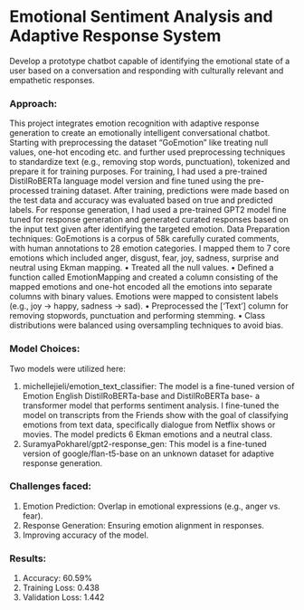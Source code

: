 # Emotional Sentiment Analysis and Adaptive Response System
 Develop a prototype chatbot capable of identifying the emotional state of a user based on a conversation and responding with culturally relevant and empathetic responses.

### Approach:
 
This project integrates emotion recognition with adaptive response generation to create an emotionally intelligent conversational chatbot. Starting with preprocessing the dataset “GoEmotion” like treating null values, one-hot encoding etc. and further used preprocessing techniques to standardize text (e.g., removing stop words, punctuation), tokenized and prepare it for training purposes. For training, I had used a pre-trained DistilRoBERTa language model version and fine tuned using the pre-processed training dataset. After training, predictions were made based on the test data and accuracy was evaluated based on true and predicted labels. For response generation, I had used a pre-trained GPT2 model fine tuned for response generation and generated curated responses based on the input text given after identifying the targeted emotion. 
Data Preparation techniques:
GoEmotions is a corpus of 58k carefully curated comments, with human annotations to 28 emotion categories. I mapped them to 7 core emotions which included anger, disgust, fear, joy, sadness, surprise and neutral using Ekman mapping.
•	Treated all the null values.
•	Defined a function called EmotionMapping and created a column consisting of the mapped emotions and one-hot encoded all the emotions into separate columns with binary values. Emotions were mapped to consistent labels (e.g., joy → happy, sadness → sad).
•	Preprocessed the [‘Text’] column for removing stopwords, punctuation and performing stemming. 
•	Class distributions were balanced using oversampling techniques to avoid bias.

### Model Choices:

Two models were utilized here:
1.	michellejieli/emotion_text_classifier: The model is a fine-tuned version of Emotion English DistilRoBERTa-base and DistilRoBERTa base- a transformer model that performs sentiment analysis. I fine-tuned the model on transcripts from the Friends show with the goal of classifying emotions from text data, specifically dialogue from Netflix shows or movies. The model predicts 6 Ekman emotions and a neutral class. 
2.	SuramyaPokharel/gpt2-response_gen: This model is a fine-tuned version of google/flan-t5-base on an unknown dataset for adaptive response generation.

### Challenges faced:

1.	Emotion Prediction: Overlap in emotional expressions (e.g., anger vs. fear).
2.	Response Generation: Ensuring emotion alignment in responses.
3.	Improving accuracy of the model.

### Results:

1.	Accuracy: 60.59%
2.	Training Loss: 0.438
3.	Validation Loss: 1.442

